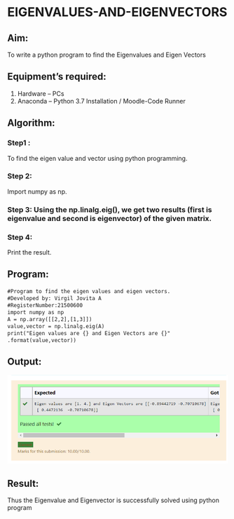 # EIGENVALUES-AND-EIGENVECTORS
## Aim:
To write a python program to find the Eigenvalues and Eigen Vectors
## Equipment’s required:
1. 	Hardware – PCs
2. 	Anaconda – Python 3.7 Installation / Moodle-Code Runner
## Algorithm:
### Step1 : 
To find the eigen value and vector using python programming.
### Step 2: 
Import numpy as np.
### Step 3: Using the np.linalg.eig(),  we get two results (first is eigenvalue and second is eigenvector) of the given matrix.
### Step 4: 
Print the result.

## Program:
```
#Program to find the eigen values and eigen vectors.
#Developed by: Virgil Jovita A
#RegisterNumber:21500600
import numpy as np
A = np.array([[2,2],[1,3]])
value,vector = np.linalg.eig(A)
print("Eigen values are {} and Eigen Vectors are {}" .format(value,vector))
```
## Output:
![output](./eigen.png)
## Result:
Thus the Eigenvalue and Eigenvector is successfully solved using python program
